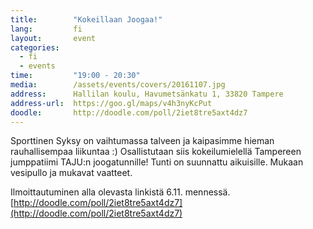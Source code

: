 ```yaml
---
title:        "Kokeillaan Joogaa!"
lang:         fi
layout:       event
categories:
  - fi
  - events
time:         "19:00 - 20:30"
media:        /assets/events/covers/20161107.jpg
address:      Hallilan koulu, Havumetsänkatu 1, 33820 Tampere
address-url:  https://goo.gl/maps/v4h3nyKcPut
doodle:       http://doodle.com/poll/2iet8tre5axt4dz7
---
```


Sporttinen Syksy on vaihtumassa talveen ja kaipasimme hieman rauhallisempaa liikuntaa :) Osallistutaan siis kokeilumielellä Tampereen jumppatiimi TAJU:n joogatunnille! Tunti on suunnattu aikuisille. Mukaan vesipullo ja mukavat vaatteet.

Ilmoittautuminen alla olevasta linkistä 6.11. mennessä. [http://doodle.com/poll/2iet8tre5axt4dz7](http://doodle.com/poll/2iet8tre5axt4dz7)